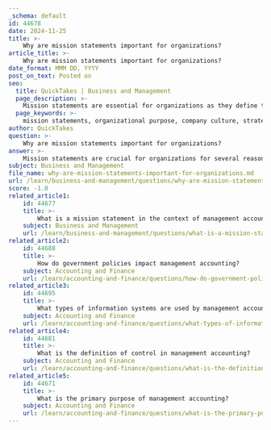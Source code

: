 ```yaml
---
_schema: default
id: 44678
date: 2024-11-25
title: >-
    Why are mission statements important for organizations?
article_title: >-
    Why are mission statements important for organizations?
date_format: MMM DD, YYYY
post_on_text: Posted on
seo:
  title: QuickTakes | Business and Management
  page_description: >-
    Mission statements are essential for organizations as they define the core purpose, influence culture, engage employees, shape brand identity, align with values, guide decision-making, and allow for adaptation.
  page_keywords: >-
    mission statements, organizational purpose, company culture, strategic planning, employee engagement, brand identity, organizational values, decision-making, adaptation, stakeholder trust
author: QuickTakes
question: >-
    Why are mission statements important for organizations?
answer: >-
    Mission statements are crucial for organizations for several reasons:\n\n1. **Foundation of Purpose**: A mission statement defines the organization's core purpose and what it stands for. It serves as a guiding principle that informs all activities within and outside the organization, ensuring that everyone is aligned with the organization's goals and values.\n\n2. **Influence on Culture and Strategy**: The quality and content of a mission statement can significantly impact the organizational culture and strategic planning. It helps in directing the organizational strategy by providing clear goals and objectives, which are essential for effective decision-making.\n\n3. **Employee Engagement**: A well-articulated mission statement can inspire and motivate employees by helping them understand the significance of their roles within the organization. When employees are aware of the organization's mission, they are more likely to feel connected to their work and committed to achieving the organization's objectives.\n\n4. **Brand Identity**: The mission statement contributes to creating a strong brand voice and identity. It communicates to customers and stakeholders what the organization is about, differentiating it from competitors and fostering customer loyalty.\n\n5. **Alignment with Values**: A mission statement should reflect the organization's core values and commitment to social good. This alignment not only enhances the organization's reputation but also builds trust with customers and the community.\n\n6. **Guidance for Decision-Making**: Mission statements provide a framework for decision-making at all levels of the organization. They help ensure that decisions are consistent with the organization's purpose and values, which is particularly important in times of change or uncertainty.\n\n7. **Evaluation and Adaptation**: Regularly revisiting and evaluating the mission statement allows organizations to adapt to changing circumstances while remaining true to their core purpose. This practice ensures that the mission statement remains relevant and continues to guide the organization effectively.\n\nIn summary, mission statements are vital for establishing an organization's identity, guiding its strategy, engaging employees, and fostering a strong connection with customers and stakeholders. They encapsulate the essence of what the organization aims to achieve and how it intends to operate, making them a cornerstone of organizational success.
subject: Business and Management
file_name: why-are-mission-statements-important-for-organizations.md
url: /learn/business-and-management/questions/why-are-mission-statements-important-for-organizations
score: -1.0
related_article1:
    id: 44677
    title: >-
        What is a mission statement in the context of management accounting?
    subject: Business and Management
    url: /learn/business-and-management/questions/what-is-a-mission-statement-in-the-context-of-management-accounting
related_article2:
    id: 44688
    title: >-
        How do government policies impact management accounting?
    subject: Accounting and Finance
    url: /learn/accounting-and-finance/questions/how-do-government-policies-impact-management-accounting
related_article3:
    id: 44695
    title: >-
        What types of information systems are used by management accountants?
    subject: Accounting and Finance
    url: /learn/accounting-and-finance/questions/what-types-of-information-systems-are-used-by-management-accountants
related_article4:
    id: 44681
    title: >-
        What is the definition of control in management accounting?
    subject: Accounting and Finance
    url: /learn/accounting-and-finance/questions/what-is-the-definition-of-control-in-management-accounting
related_article5:
    id: 44671
    title: >-
        What is the primary purpose of management accounting?
    subject: Accounting and Finance
    url: /learn/accounting-and-finance/questions/what-is-the-primary-purpose-of-management-accounting
---
```


&nbsp;